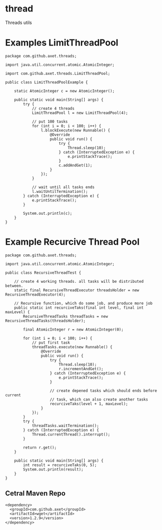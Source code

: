 # thread

Threads utils

# Examples LimitThreadPool

    package com.github.axet.threads;
    
    import java.util.concurrent.atomic.AtomicInteger;
    
    import com.github.axet.threads.LimitThreadPool;
    
    public class LimitThreadPoolExample {
    
        static AtomicInteger c = new AtomicInteger();
    
        public static void main(String[] args) {
            try {
                // create 4 threads
                LimitThreadPool l = new LimitThreadPool(4);
    
                // put 100 tasks
                for (int i = 0; i < 100; i++) {
                    l.blockExecute(new Runnable() {
                        @Override
                        public void run() {
                            try {
                                Thread.sleep(10);
                            } catch (InterruptedException e) {
                                e.printStackTrace();
                            }
                            c.addAndGet(1);
                        }
                    });
                }
    
                // wait until all tasks ends
                l.waitUntilTermination();
            } catch (InterruptedException e) {
                e.printStackTrace();
            }
    
            System.out.println(c);
        }
    }
    
# Example Recurcive Thread Pool

    package com.github.axet.threads;
    
    import java.util.concurrent.atomic.AtomicInteger;
    
    public class RecursiveThreadTest {
    
        // create 4 working threads. all tasks will be distributed between.
        static final RecursiveThreadExecutor threadsHolder = new RecursiveThreadExecutor(4);
    
        // Recursive function, which do some job, and produce more job
        public static int recurciveTaks(final int level, final int maxLevel) {
            RecursiveThreadTasks threadTasks = new RecursiveThreadTasks(threadsHolder);
    
            final AtomicInteger r = new AtomicInteger(0);
    
            for (int i = 0; i < 100; i++) {
                // put first task
                threadTasks.execute(new Runnable() {
                    @Override
                    public void run() {
                        try {
                            Thread.sleep(10);
                            r.incrementAndGet();
                        } catch (InterruptedException e) {
                            e.printStackTrace();
                        }
    
                        // create depened tasks which should ends before current
                        // task, which can also create another tasks
                        recurciveTaks(level + 1, maxLevel);
                    }
                });
            }
            try {
                threadTasks.waitTermination();
            } catch (InterruptedException e) {
                Thread.currentThread().interrupt();
            }
    
            return r.get();
        }
    
        public static void main(String[] args) {
            int result = recurciveTaks(0, 5);
            System.out.println(result);
        }
    }    

## Cetral Maven Repo

    <dependency>
      <groupId>com.github.axet</groupId>
      <artifactId>wget</artifactId>
      <version>1.2.9</version>
    </dependency>
